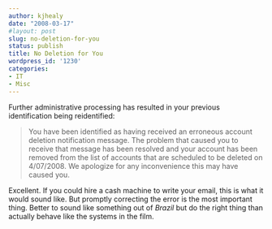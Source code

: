 ```yaml
---
author: kjhealy
date: "2008-03-17"
#layout: post
slug: no-deletion-for-you
status: publish
title: No Deletion for You
wordpress_id: '1230'
categories:
- IT
- Misc
---
```


Further administrative processing has resulted in your previous identification being reidentified:

> You have been identified as having received an erroneous account deletion notification message. The problem that caused you to receive that message has been resolved and your account has been removed from the list of accounts that are scheduled to be deleted on 4/07/2008. We apologize for any inconvenience this may have caused you.

Excellent. If you could hire a cash machine to write your email, this is what it would sound like. But promptly correcting the error is the most important thing. Better to sound like something out of *Brazil* but do the right thing than actually behave like the systems in the film.
